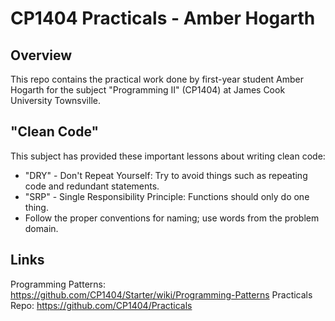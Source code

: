 # CP1404 Practicals - Amber Hogarth

## Overview
This repo contains the practical work done by first-year student Amber Hogarth for the subject "Programming II" (CP1404)
at James Cook University Townsville.

## "Clean Code"
This subject has provided these important lessons about writing clean code:

- "DRY" - Don't Repeat Yourself: Try to avoid things such as repeating code and redundant statements.
- "SRP" - Single Responsibility Principle: Functions should only do one thing.
- Follow the proper conventions for naming; use words from the problem domain.

## Links
Programming Patterns: https://github.com/CP1404/Starter/wiki/Programming-Patterns
Practicals Repo: https://github.com/CP1404/Practicals